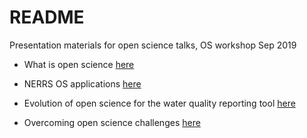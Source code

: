 # README

Presentation materials for open science talks, OS workshop Sep 2019

* What is open science [here](http://tbep-tech.github.io/tbep-os-presentations/what_is_is.html)

* NERRS OS applications [here](http://tbep-tech.github.io/tbep-os-presentations/SWMPrats_pres.html)

* Evolution of open science for the water quality reporting tool [here](http://tbep-tech.github.io/tbep-os-presentations/evolution_reporting.html)

* Overcoming open science challenges [here](http://tbep-tech.github.io/tbep-os-presentations/challenges_for_is.html)